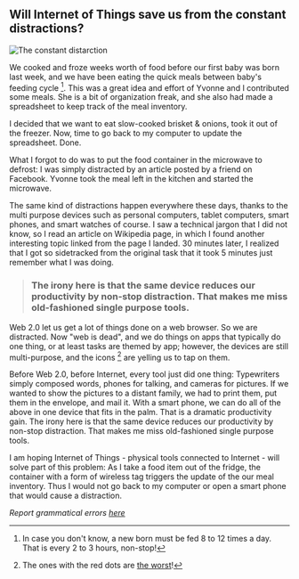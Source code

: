 ## Will Internet of Things save us from the constant distractions? 

![The constant distarction](https://farm8.staticflickr.com/7620/16852875166_a087bdb618_b.jpg)

We cooked and froze weeks worth of food before our first baby was born last
week, and we have been eating the quick meals between baby's feeding cycle
[^feeding]. This was a great idea and effort of Yvonne and I contributed some
meals. She is a bit of organization freak, and she also had made a spreadsheet
to keep track of the meal inventory.

I decided that we want to eat slow-cooked brisket & onions, took it out of
the freezer. Now, time to go back to my computer to update the spreadsheet.
Done.

What I forgot to do was to put the food container in the microwave to defrost:
I was simply distracted by an article posted by a friend on Facebook. Yvonne
took the meal left in the kitchen and started the microwave.

The same kind of distractions happen everywhere these days, thanks to the multi
purpose devices such as personal computers, tablet computers, smart phones, and
smart watches of course. I saw a technical jargon that I did not know, so I
read an article on Wikipedia page, in which I found another interesting topic
linked from the page I landed. 30 minutes later, I realized that I got
so sidetracked from the original task that it took 5 minutes just remember
what I was doing.

> ### The irony here is that the same device reduces our productivity by non-stop distraction. That makes me miss old-fashioned single purpose tools.

Web 2.0 let us get a lot of things done on a web browser. So we are distracted.
Now "web is dead", and we do things on apps that typically do one thing, or
at least tasks are themed by app; however, the devices are still multi-purpose,
and the icons [^reddot] are yelling us to tap on them.

Before Web 2.0, before Internet, every tool just did one thing: Typewriters
simply composed words, phones for talking, and cameras for pictures. If we 
wanted to show the pictures to a distant family, we had to print them, put
them in the envelope, and mail it. With a smart phone, we can do all of the
above in one device that fits in the palm. That is a dramatic productivity
gain. The irony here is that the same device reduces our productivity by
non-stop distraction. That makes me miss old-fashioned single purpose tools.

I am hoping Internet of Things - physical tools connected to Internet - will
solve part of this problem: As I take a food item out of the fridge, the 
container with a form of wireless tag triggers the update of the our meal
inventory. Thus I would not go back to my computer or open a smart phone that 
would cause a distraction.

*Report grammatical errors [here](https://github.com/daigotanaka/essays/pull/9/files)*

[^feeding]: In case you don't know, a new born must be fed 8 to 12 times a day. That is every 2 to 3 hours, non-stop!
[^reddot]: The ones with the red dots are [the worst](http://www.quora.com/Who-invented-the-red-dot-notification-that-appears-on-app-icons)!
